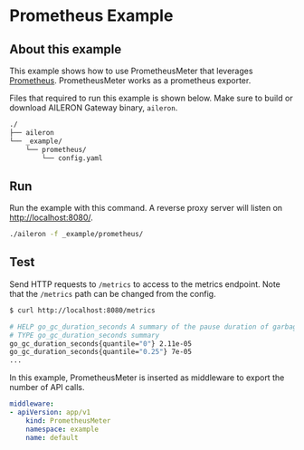 # Prometheus Example

## About this example

This example shows how to use PrometheusMeter that leverages [Prometheus](https://prometheus.io/).
PrometheusMeter works as a prometheus exporter.

Files that required to run this example is shown below.
Make sure to build or download AILERON Gateway binary, `aileron`.

```txt
./
├── aileron
└── _example/
    └── prometheus/
        └── config.yaml
```

## Run

Run the example with this command.
A reverse proxy server will listen on [http://localhost:8080/](http://localhost:8080/).

```bash
./aileron -f _example/prometheus/
```

## Test

Send HTTP requests to `/metrics` to access to the metrics endpoint.
Note that the `/metrics` path can be changed from the config.

```bash
$ curl http://localhost:8080/metrics

# HELP go_gc_duration_seconds A summary of the pause duration of garbage collection cycles.
# TYPE go_gc_duration_seconds summary
go_gc_duration_seconds{quantile="0"} 2.11e-05
go_gc_duration_seconds{quantile="0.25"} 7e-05
...
```

In this example, PrometheusMeter is inserted as middleware to export the number of API calls.

```yaml
middleware:
- apiVersion: app/v1
    kind: PrometheusMeter
    namespace: example
    name: default
```

